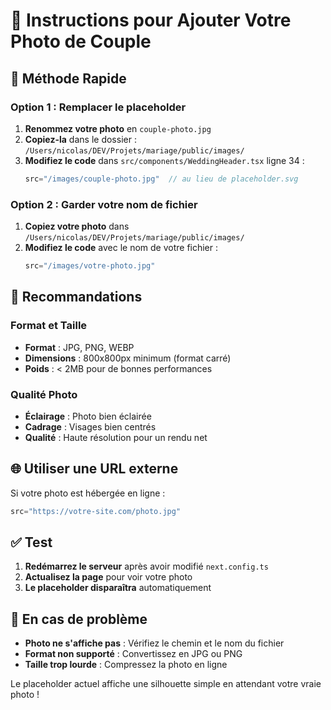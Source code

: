 # 📸 Instructions pour Ajouter Votre Photo de Couple

## 🚀 Méthode Rapide

### Option 1 : Remplacer le placeholder
1. **Renommez votre photo** en `couple-photo.jpg`
2. **Copiez-la** dans le dossier : `/Users/nicolas/DEV/Projets/mariage/public/images/`
3. **Modifiez le code** dans `src/components/WeddingHeader.tsx` ligne 34 :
   ```typescript
   src="/images/couple-photo.jpg"  // au lieu de placeholder.svg
   ```

### Option 2 : Garder votre nom de fichier
1. **Copiez votre photo** dans `/Users/nicolas/DEV/Projets/mariage/public/images/`
2. **Modifiez le code** avec le nom de votre fichier :
   ```typescript
   src="/images/votre-photo.jpg"
   ```

## 📐 Recommandations

### Format et Taille
- **Format** : JPG, PNG, WEBP
- **Dimensions** : 800x800px minimum (format carré)
- **Poids** : < 2MB pour de bonnes performances

### Qualité Photo
- **Éclairage** : Photo bien éclairée
- **Cadrage** : Visages bien centrés
- **Qualité** : Haute résolution pour un rendu net

## 🌐 Utiliser une URL externe

Si votre photo est hébergée en ligne :
```typescript
src="https://votre-site.com/photo.jpg"
```

## ✅ Test

1. **Redémarrez le serveur** après avoir modifié `next.config.ts`
2. **Actualisez la page** pour voir votre photo
3. **Le placeholder disparaîtra** automatiquement

## 🔧 En cas de problème

- **Photo ne s'affiche pas** : Vérifiez le chemin et le nom du fichier
- **Format non supporté** : Convertissez en JPG ou PNG
- **Taille trop lourde** : Compressez la photo en ligne

Le placeholder actuel affiche une silhouette simple en attendant votre vraie photo !